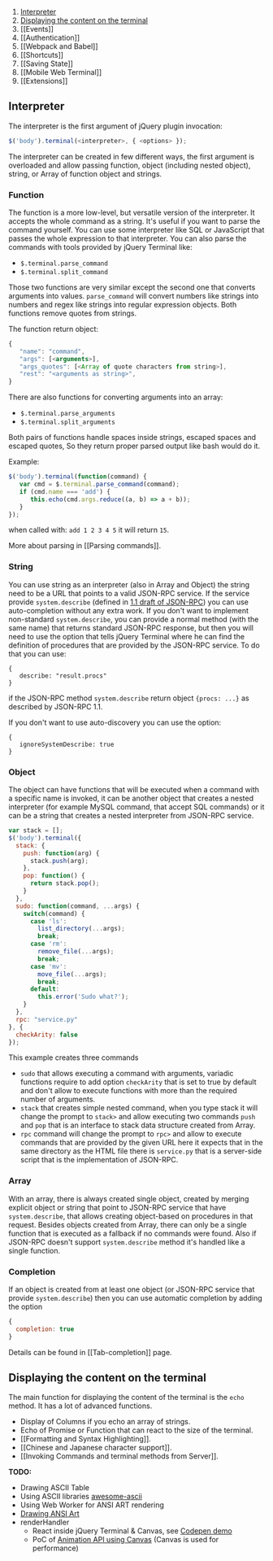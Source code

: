 1. [Interpreter](#interpreter)
2. [Displaying the content on the terminal](#displaying-the-content-on-the-terminal)
3. [[Events]]
4. [[Authentication]]
5. [[Webpack and Babel]]
6. [[Shortcuts]]
7. [[Saving State]]
8. [[Mobile Web Terminal]]
9. [[Extensions]]

## Interpreter

The interpreter is the first argument of jQuery plugin invocation:

```javascript
$('body').terminal(<interpreter>, { <options> });
```

The interpreter can be created in few different ways, the first argument is overloaded
and allow passing function, object (including nested object), string, or Array of
function object and strings.

### Function

The function is a more low-level, but versatile version of the interpreter. It accepts the whole
command as a string. It's useful if you want to parse the command yourself. You can
use some interpreter like SQL or JavaScript that passes the whole expression to that interpreter.
You can also parse the commands with tools provided by jQuery Terminal like:

* `$.terminal.parse_command`
* `$.terminal.split_command`

Those two functions are very similar except the second one that converts arguments into values.
`parse_command` will convert numbers like strings into numbers and regex like strings into
regular expression objects. Both functions remove quotes from strings.

The function return object:

```javascript
{
   "name": "command",
   "args": [<arguments>],
   "args_quotes": [<Array of quote characters from string>],
   "rest": "<arguments as string>",
}
```

There are also functions for converting arguments into an array:

* `$.terminal.parse_arguments`
* `$.terminal.split_arguments`

Both pairs of functions handle spaces inside strings, escaped spaces and escaped quotes,
So they return proper parsed output like bash would do it.

Example:


```javascript
$('body').terminal(function(command) {
   var cmd = $.terminal.parse_command(command);
   if (cmd.name === 'add') {
      this.echo(cmd.args.reduce((a, b) => a + b));
   }
});
```

when called with: `add 1 2 3 4 5` it will return `15`.

More about parsing in [[Parsing commands]].

### String

You can use string as an interpreter (also in Array and Object) the string need to be a URL
that points to a valid JSON-RPC service. If the service provide `system.describe` (defined
in [1.1 draft of JSON-RPC](https://www.jsonrpc.org/historical/json-rpc-1-1-wd.html))
you can use auto-completion without any extra work. If you don't want to implement non-standard
`system.describe`, you can provide a normal method (with the same name) that returns
standard JSON-RPC response, but then you will need to use the option that tells jQuery Terminal
where he can find the definition of procedures that are provided by the JSON-RPC service.
To do that you can use:

```
{
   describe: "result.procs"
}
```

if the JSON-RPC method `system.describe` return object `{procs: ...}` as described by JSON-RPC 1.1.

If you don't want to use auto-discovery you can use the option:

```
{
   ignoreSystemDescribe: true
}
```

### Object

The object can have functions that will be executed when a command with a specific name is
invoked, it can be another object that creates a nested interpreter (for example MySQL command,
that accept SQL commands) or it can be a string that creates a nested interpreter
from JSON-RPC service.

```javascript
var stack = [];
$('body').terminal({
  stack: {
    push: function(arg) {
      stack.push(arg);
    },
    pop: function() {
      return stack.pop();
    }
  },
  sudo: function(command, ...args) {
    switch(command) {
      case 'ls':
        list_directory(...args);
        break;
      case 'rm':
        remove_file(...args);
        break;
      case 'mv':
        move_file(...args);
        break;
      default:
        this.error('Sudo what?');
    }
  },
  rpc: "service.py"
}, {
  checkArity: false
});
```

This example creates three commands
* `sudo` that allows executing a command with arguments, variadic functions
  require to add option `checkArity` that is set to true by default and don't allow to execute functions
  with more than the required number of arguments. 
* `stack` that creates simple nested command, when you type stack it will change the prompt to `stack>` and
  allow executing two commands `push` and `pop` that is an interface to stack data structure created from Array.
* `rpc` command will change the prompt to `rpc>` and allow to execute commands that are provided by the given URL
  here it expects that in the same directory as the HTML file there is `service.py` that is a server-side script
  that is the implementation of JSON-RPC.


### Array

With an array, there is always created single object, created by merging explicit object
or string that point to JSON-RPC service that have `system.describe`, that allows creating
object-based on procedures in that request. Besides objects created from Array,
there can only be a single function that is executed as a fallback if no commands
were found. Also if JSON-RPC doesn't support `system.describe` method it's handled like
a single function.


### Completion

If an object is created from at least one object (or JSON-RPC service that provide `system.describe`)
then you can use automatic completion by adding the option

```javascript
{
  completion: true
}
```

Details can be found in [[Tab-completion]] page.

## Displaying the content on the terminal

The main function for displaying the content of the terminal is the `echo` method. It has a lot of advanced functions.

* Display of Columns if you echo an array of strings.
* Echo of Promise or Function that can react to the size of the terminal.
* [[Formatting and Syntax Highlighting]].
* [[Chinese and Japanese character support]].
* [[Invoking Commands and terminal methods from Server]].

**TODO:**
* Drawing ASCII Table
* Using ASCII libraries [awesome-ascii](https://github.com/jcubic/awesome-ascii)
* Using Web Worker for ANSI ART rendering
* [Drawing ANSI Art](https://codepen.io/jcubic/pen/pxdxmN?editors=0010)
* renderHandler
  * React inside jQuery Terminal & Canvas, see [Codepen demo](https://codepen.io/jcubic/pen/mddwRzE)
  * PoC of [Animation API using Canvas](https://codepen.io/jcubic/pen/VweodLO?editors=0010) (Canvas is used for performance)
